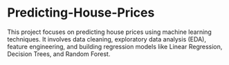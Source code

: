 # Predicting-House-Prices
This project focuses on predicting house prices using machine learning techniques. It involves data cleaning, exploratory data analysis (EDA), feature engineering, and building regression models like Linear Regression, Decision Trees, and Random Forest.
